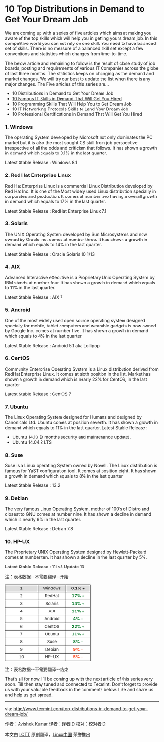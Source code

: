 10 Top Distributions in Demand to Get Your Dream Job
================================================================================
We are coming up with a series of five articles which aims at making you aware of the top skills which will help you in getting yours dream job. In this competitive world you can not rely on one skill. You need to have balanced set of skills. There is no measure of a balanced skill set except a few conventions and statistics which changes from time-to-time.

The below article and remaining to follow is the result of close study of job boards, posting and requirements of various IT Companies across the globe of last three months. The statistics keeps on changing as the demand and market changes. We will try our best to update the list when there is any major changes.
The Five articles of this series are…

- 10 Distributions in Demand to Get Your Dream Job
- [10 Famous IT Skills in Demand That Will Get You Hired][1]
- 10 Programming Skills That Will Help You to Get Dream Job
- 10 IT Networking Protocols Skills to Land Your Dream Job
- 10 Professional Certifications in Demand That Will Get You Hired

### 1. Windows ###

The operating System developed by Microsoft not only dominates the PC market but it is also the most sought OS skill from job perspective irrespective of all the odds and criticism that follows. It has shown a growth in demand which equals to 0.1% in the last quarter.

Latest Stable Release : Windows 8.1

### 2. Red Hat Enterprise Linux ###

Red Hat Enterprise Linux is a commercial Linux Distribution developed by Red Hat Inc. It is one of the Most widely used Linux distribution specially in corporates and production. It comes at number two having a overall growth in demand which equals to 17% in the last quarter.

Latest Stable Release : RedHat Enterprise Linux 7.1

### 3. Solaris ###

The UNIX Operating System developed by Sun Microsystems and now owned by Oracle Inc. comes at number three. It has shown a growth in demand which equals to 14% in the last quarter.

Latest Stable Release : Oracle Solaris 10 1/13

### 4. AIX ###

Advanced Interactive eXecutive is a Proprietary Unix Operating System by IBM stands at number four. It has shown a growth in demand which equals to 11% in the last quarter.

Latest Stable Release : AIX 7

### 5. Android ###

One of the most widely used open source operating system designed specially for mobile, tablet computers and wearable gadgets is now owned by Google Inc. comes at number five. It has shown a growth in demand which equals to 4% in the last quarter.

Latest Stable Release : Android 5.1 aka Lollipop

### 6. CentOS ###

Community Enterprise Operating System is a Linux distribution derived from RedHat Enterprise Linux. It comes at sixth position in the list. Market has shown a growth in demand which is nearly 22% for CentOS, in the last quarter.

Latest Stable Release : CentOS 7

### 7. Ubuntu ###

The Linux Operating System designed for Humans and designed by Canonicals Ltd. Ubuntu comes at position seventh. It has shown a growth in demand which equals to 11% in the last quarter.
Latest Stable Release :

- Ubuntu 14.10 (9 months security and maintenance update).
- Ubuntu 14.04.2 LTS

### 8. Suse ###

Suse is a Linux operating System owned by Novell. The Linux distribution is famous for YaST configuration tool. It comes at position eight. It has shown a growth in demand which equals to 8% in the last quarter.

Latest Stable Release : 13.2

### 9. Debian ###

The very famous Linux Operating System, mother of 100’s of Distro and closest to GNU comes at number nine. It has shown a decline in demand which is nearly 9% in the last quarter.

Latest Stable Release : Debian 7.8

### 10. HP-UX ###

The Proprietary UNIX Operating System designed by Hewlett-Packard comes at number ten. It has shown a decline in the last quarter by 5%.

Latest Stable Release : 11i v3 Update 13

注：表格数据--不需要翻译--开始
<table border="0" cellspacing="0">
<colgroup width="107"></colgroup>
<colgroup width="92"></colgroup>
<colgroup width="80"></colgroup>
<tbody>
<tr>
<td height="25" bgcolor="#DDDDDD" align="center" style="border: 1px solid #000000;"><span style="color: #111111; font-size: small;">1</span></td>
<td bgcolor="#DDDDDD" align="center" style="border: 1px solid #000000;"><span style="color: #111111; font-size: small;">Windows</span></td>
<td bgcolor="#DDDDDD" align="center" style="border: 1px solid #000000;"><b><span style="color: #111111; font-size: small;">0.1% +</span></b></td>
</tr>
<tr class="alt">
<td height="25" bgcolor="#FFFFFF" align="center" style="border: 1px solid #000000;"><span style="font-size: small;">2</span></td>
<td bgcolor="#FFFFFF" align="center" style="border: 1px solid #000000;"><span style="font-size: small;">RedHat</span></td>
<td bgcolor="#FFFFFF" align="center" style="border: 1px solid #000000;"><b><span style="color: #007826; font-size: small;">17% +</span></b></td>
</tr>
<tr>
<td height="25" bgcolor="#FFFFFF" align="center" style="border: 1px solid #000000;"><span style="font-size: small;">3</span></td>
<td bgcolor="#FFFFFF" align="center" style="border: 1px solid #000000;"><span style="font-size: small;">Solaris</span></td>
<td bgcolor="#FFFFFF" align="center" style="border: 1px solid #000000;"><b><span style="color: #007826; font-size: small;">14% +</span></b></td>
</tr>
<tr class="alt">
<td height="25" bgcolor="#FFFFFF" align="center" style="border: 1px solid #000000;"><span style="font-size: small;">4</span></td>
<td bgcolor="#FFFFFF" align="center" style="border: 1px solid #000000;"><span style="font-size: small;">AIX</span></td>
<td bgcolor="#FFFFFF" align="center" style="border: 1px solid #000000;"><b><span style="color: #007826; font-size: small;">11% +</span></b></td>
</tr>
<tr>
<td height="25" bgcolor="#FFFFFF" align="center" style="border: 1px solid #000000;"><span style="font-size: small;">5</span></td>
<td bgcolor="#FFFFFF" align="center" style="border: 1px solid #000000;"><span style="font-size: small;">Android</span></td>
<td bgcolor="#FFFFFF" align="center" style="border: 1px solid #000000;"><b><span style="color: #007826; font-size: small;">4% +</span></b></td>
</tr>
<tr class="alt">
<td height="25" bgcolor="#FFFFFF" align="center" style="border: 1px solid #000000;"><span style="font-size: small;">6</span></td>
<td bgcolor="#FFFFFF" align="center" style="border: 1px solid #000000;"><span style="font-size: small;">CentOS</span></td>
<td bgcolor="#FFFFFF" align="center" style="border: 1px solid #000000;"><b><span style="color: #007826; font-size: small;">22% +</span></b></td>
</tr>
<tr>
<td height="25" bgcolor="#FFFFFF" align="center" style="border: 1px solid #000000;"><span style="font-size: small;">7</span></td>
<td bgcolor="#FFFFFF" align="center" style="border: 1px solid #000000;"><span style="font-size: small;">Ubuntu</span></td>
<td bgcolor="#FFFFFF" align="center" style="border: 1px solid #000000;"><b><span style="color: #007826; font-size: small;">11% +</span></b></td>
</tr>
<tr class="alt">
<td height="25" bgcolor="#FFFFFF" align="center" style="border: 1px solid #000000;"><span style="font-size: small;">8</span></td>
<td bgcolor="#FFFFFF" align="center" style="border: 1px solid #000000;"><span style="font-size: small;">Suse</span></td>
<td bgcolor="#FFFFFF" align="center" style="border: 1px solid #000000;"><b><span style="color: #007826; font-size: small;">8% +</span></b></td>
</tr>
<tr>
<td height="25" bgcolor="#FFFFFF" align="center" style="border: 1px solid #000000;"><span style="font-size: small;">9</span></td>
<td bgcolor="#FFFFFF" align="center" style="border: 1px solid #000000;"><span style="font-size: small;">Debian</span></td>
<td bgcolor="#FFFFFF" align="center" style="border: 1px solid #000000;"><b><span style="color: #ff3300; font-size: small;">9% -</span></b></td>
</tr>
<tr class="alt">
<td height="25" bgcolor="#FFFFFF" align="center" style="border: 1px solid #000000;"><span style="font-size: small;">10</span></td>
<td bgcolor="#FFFFFF" align="center" style="border: 1px solid #000000;"><span style="font-size: small;">HP-UX</span></td>
<td bgcolor="#FFFFFF" align="center" style="border: 1px solid #000000;"><b><span style="color: #ff3300; font-size: small;">5% -</span></b></td>
</tr>
</tbody>
</table>
注：表格数据--不需要翻译--结束

That’s all for now. I’ll be coming up with the next article of this series very soon. Till then stay tuned and connected to Tecmint. Don’t forget to provide us with your valuable feedback in the comments below. Like and share us and help us get spread.

--------------------------------------------------------------------------------

via: http://www.tecmint.com/top-distributions-in-demand-to-get-your-dream-job/

作者：[Avishek Kumar][a]
译者：[译者ID](https://github.com/译者ID)
校对：[校对者ID](https://github.com/校对者ID)

本文由 [LCTT](https://github.com/LCTT/TranslateProject) 原创翻译，[Linux中国](http://linux.cn/) 荣誉推出

[a]:http://www.tecmint.com/author/avishek/
[1]:http://www.tecmint.com/top-distributions-in-demand-to-get-your-dream-job/www.tecmint.com/famous-it-skills-in-demand-that-will-get-you-hired/